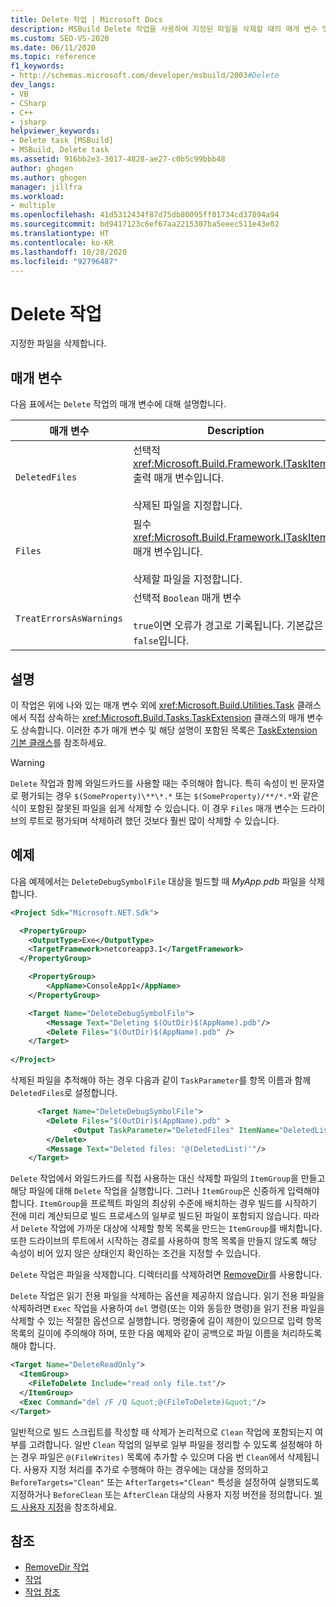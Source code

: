 ```yaml
---
title: Delete 작업 | Microsoft Docs
description: MSBuild Delete 작업을 사용하여 지정된 파일을 삭제할 때의 매개 변수 및 고려 사항에 대해 알아봅니다.
ms.custom: SEO-VS-2020
ms.date: 06/11/2020
ms.topic: reference
f1_keywords:
- http://schemas.microsoft.com/developer/msbuild/2003#Delete
dev_langs:
- VB
- CSharp
- C++
- jsharp
helpviewer_keywords:
- Delete task [MSBuild]
- MSBuild, Delete task
ms.assetid: 916bb2e3-3017-4828-ae27-c0b5c99bbb48
author: ghogen
ms.author: ghogen
manager: jillfra
ms.workload:
- multiple
ms.openlocfilehash: 41d5312434f87d75db80095ff01734cd37894a94
ms.sourcegitcommit: bd9417123c6ef67aa2215307ba5eeec511e43e02
ms.translationtype: HT
ms.contentlocale: ko-KR
ms.lasthandoff: 10/28/2020
ms.locfileid: "92796487"
---
```

# <a name="delete-task"></a>Delete 작업

지정한 파일을 삭제합니다.

## <a name="parameters"></a>매개 변수

다음 표에서는 `Delete` 작업의 매개 변수에 대해 설명합니다.

|매개 변수|Description|
|---------------|-----------------|
|`DeletedFiles`|선택적 <xref:Microsoft.Build.Framework.ITaskItem>`[]` 출력 매개 변수입니다.<br /><br /> 삭제된 파일을 지정합니다.|
|`Files`|필수 <xref:Microsoft.Build.Framework.ITaskItem>`[]` 매개 변수입니다.<br /><br /> 삭제할 파일을 지정합니다.|
|`TreatErrorsAsWarnings`|선택적 `Boolean` 매개 변수<br /><br /> `true`이면 오류가 경고로 기록됩니다. 기본값은 `false`입니다.|

## <a name="remarks"></a>설명

이 작업은 위에 나와 있는 매개 변수 외에 <xref:Microsoft.Build.Utilities.Task> 클래스에서 직접 상속하는 <xref:Microsoft.Build.Tasks.TaskExtension> 클래스의 매개 변수도 상속합니다. 이러한 추가 매개 변수 및 해당 설명이 포함된 목록은 [TaskExtension 기본 클래스](../msbuild/taskextension-base-class.md)를 참조하세요.

> [!WARNING]
> `Delete` 작업과 함께 와일드카드를 사용할 때는 주의해야 합니다. 특히 속성이 빈 문자열로 평가되는 경우 `$(SomeProperty)\**\*.*` 또는 `$(SomeProperty)/**/*.*`와 같은 식이 포함된 잘못된 파일을 쉽게 삭제할 수 있습니다. 이 경우 `Files` 매개 변수는 드라이브의 루트로 평가되며 삭제하려 했던 것보다 훨씬 많이 삭제할 수 있습니다.

## <a name="example"></a>예제

다음 예제에서는 `DeleteDebugSymbolFile` 대상을 빌드할 때 *MyApp.pdb* 파일을 삭제합니다.

```xml
<Project Sdk="Microsoft.NET.Sdk">

  <PropertyGroup>
    <OutputType>Exe</OutputType>
    <TargetFramework>netcoreapp3.1</TargetFramework>
  </PropertyGroup>

    <PropertyGroup>
        <AppName>ConsoleApp1</AppName>
    </PropertyGroup>

    <Target Name="DeleteDebugSymbolFile">
        <Message Text="Deleting $(OutDir)$(AppName).pdb"/>
        <Delete Files="$(OutDir)$(AppName).pdb" />
    </Target>
  
</Project>

```

삭제된 파일을 추적해야 하는 경우 다음과 같이 `TaskParameter`를 항목 이름과 함께 `DeletedFiles`로 설정합니다.

```xml
      <Target Name="DeleteDebugSymbolFile">
        <Delete Files="$(OutDir)$(AppName).pdb" >
              <Output TaskParameter="DeletedFiles" ItemName="DeletedList"/>
        </Delete>
        <Message Text="Deleted files: '@(DeletedList)'"/>
    </Target>
```

`Delete` 작업에서 와일드카드를 직접 사용하는 대신 삭제할 파일의 `ItemGroup`을 만들고 해당 파일에 대해 `Delete` 작업을 실행합니다. 그러나 `ItemGroup`은 신중하게 입력해야 합니다. `ItemGroup`을 프로젝트 파일의 최상위 수준에 배치하는 경우 빌드를 시작하기 전에 미리 계산되므로 빌드 프로세스의 일부로 빌드된 파일이 포함되지 않습니다. 따라서 `Delete` 작업에 가까운 대상에 삭제할 항목 목록을 만드는 `ItemGroup`를 배치합니다. 또한 드라이브의 루트에서 시작하는 경로를 사용하여 항목 목록을 만들지 않도록 해당 속성이 비어 있지 않은 상태인지 확인하는 조건을 지정할 수 있습니다.

`Delete` 작업은 파일을 삭제합니다. 디렉터리를 삭제하려면 [RemoveDir](removedir-task.md)를 사용합니다.

`Delete` 작업은 읽기 전용 파일을 삭제하는 옵션을 제공하지 않습니다. 읽기 전용 파일을 삭제하려면 `Exec` 작업을 사용하여 `del` 명령(또는 이와 동등한 명령)을 읽기 전용 파일을 삭제할 수 있는 적절한 옵션으로 실행합니다. 명령줄에 길이 제한이 있으므로 입력 항목 목록의 길이에 주의해야 하며, 또한 다음 예제와 같이 공백으로 파일 이름을 처리하도록 해야 합니다.

```xml
<Target Name="DeleteReadOnly">
  <ItemGroup>
    <FileToDelete Include="read only file.txt"/>
  </ItemGroup>
  <Exec Command="del /F /Q &quot;@(FileToDelete)&quot;"/>
</Target>
```

일반적으로 빌드 스크립트를 작성할 때 삭제가 논리적으로 `Clean` 작업에 포함되는지 여부를 고려합니다. 일반 `Clean` 작업의 일부로 일부 파일을 정리할 수 있도록 설정해야 하는 경우 파일은 `@(FileWrites)` 목록에 추가할 수 있으며 다음 번 `Clean`에서 삭제됩니다. 사용자 지정 처리를 추가로 수행해야 하는 경우에는 대상을 정의하고 `BeforeTargets="Clean"` 또는 `AfterTargets="Clean"` 특성을 설정하여 실행되도록 지정하거나 `BeforeClean` 또는 `AfterClean` 대상의 사용자 지정 버전을 정의합니다. [빌드 사용자 지정](customize-your-build.md)을 참조하세요.

## <a name="see-also"></a>참조

- [RemoveDir 작업](removedir-task.md)
- [작업](../msbuild/msbuild-tasks.md)
- [작업 참조](../msbuild/msbuild-task-reference.md)
